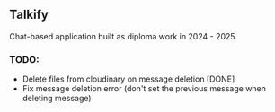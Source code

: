 ## Talkify

Chat-based application built as diploma work in 2024 - 2025.

### TODO:

- Delete files from cloudinary on message deletion [DONE]
- Fix message deletion error (don't set the previous message when deleting message)
